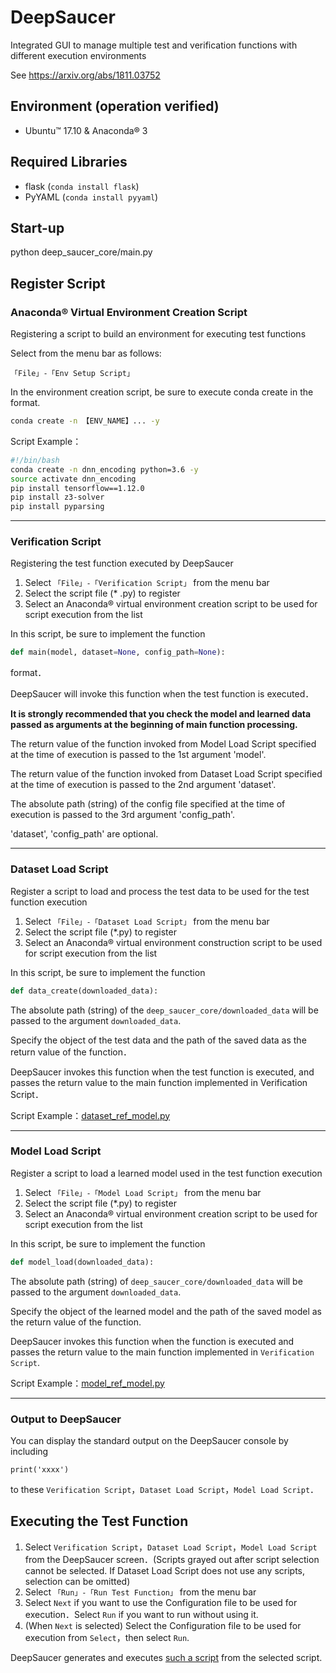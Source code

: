 # DeepSaucer

Integrated GUI to manage multiple test and verification functions with different execution environments

See https://arxiv.org/abs/1811.03752

## Environment (operation verified)
* Ubuntu&trade; 17.10 & Anaconda&reg; 3

## Required Libraries
* flask (`conda install flask`)
* PyYAML (`conda install pyyaml`)

## Start-up
python deep_saucer_core/main.py

## Register Script
### Anaconda&reg; Virtual Environment Creation Script

Registering a script to build an environment for executing test functions

Select from the menu bar as follows:

```
「File」-「Env Setup Script」
```

In the environment creation script, be sure to execute conda create in the format.

```sh
conda create -n 【ENV_NAME】... -y
```


Script Example：
```sh
#!/bin/bash
conda create -n dnn_encoding python=3.6 -y
source activate dnn_encoding
pip install tensorflow==1.12.0
pip install z3-solver
pip install pyparsing

```

---
### Verification Script
Registering the test function executed by DeepSaucer

1. Select `「File」-「Verification Script」` from the menu bar
2. Select the script file (* .py) to register
3. Select an Anaconda&reg; virtual environment creation script to be used for script execution from the list

In this script, be sure to implement the function

```python
def main(model, dataset=None, config_path=None):

```

format．

DeepSaucer will invoke this function when the test function is executed．

**It is strongly recommended that you check the model and learned data passed as arguments at the beginning of main function processing.**

The return value of the function invoked from Model Load Script specified at the time of execution is passed to the 1st argument 'model'.

The return value of the function invoked from Dataset Load Script specified at the time of execution is passed to the 2nd argument 'dataset'.

The absolute path (string) of the config file specified at the time of execution is passed to the 3rd argument 'config_path'.

'dataset', 'config_path' are optional.

---
### Dataset Load Script

Register a script to load and process the test data to be used for the test function execution

1. Select `「File」-「Dataset Load Script」` from the menu bar
2. Select the script file (*.py) to register
3. Select an Anaconda&reg; virtual environment construction script to be used for script execution from the list

In this script, be sure to implement the function

```python
def data_create(downloaded_data):
```



The absolute path (string) of the `deep_saucer_core/downloaded_data` will be passed to the argument `downloaded_data`.

Specify the object of the test data and the path of the saved data as the return value of the function．

DeepSaucer invokes this function when the test function is executed, and passes the return value to the main function implemented in Verification Script．

Script Example：[dataset_ref_model.py](deep_saucer_core/gtsrb/data/dataset_ref_model.py)

---
### Model Load Script

Register a script to load a learned model used in the test function execution

1. Select `「File」-「Model Load Script」` from the menu bar
2. Select the script file (*.py) to register
3. Select an Anaconda&reg; virtual environment creation script to be used for script execution from the list

In this script, be sure to implement the function

```python
def model_load(downloaded_data):
```



The absolute path (string) of `deep_saucer_core/downloaded_data` will be passed to the argument `downloaded_data`.

Specify the object of the learned model and the path of the saved model as the return value of the function.

DeepSaucer invokes this function when the function is executed and passes the return value to the main function implemented in `Verification Script`.

Script Example：[model_ref_model.py](deep_saucer_core/gtsrb/model/model_ref_model.py)

---
### Output to DeepSaucer

You can display the standard output on the DeepSaucer console by including

```
print('xxxx')
```

to these `Verification Script`，`Dataset Load Script`，`Model Load Script`．

## Executing the Test Function

1.  Select `Verification Script`，`Dataset Load Script`，`Model Load Script` from the DeepSaucer screen．(Scripts grayed out after script selection cannot be selected. If Dataset Load Script does not use any scripts, selection can be omitted)
2.  Select `「Run」-「Run Test Function」` from the menu bar
3.  Select `Next` if you want to use the Configuration file to be used for execution．Select `Run` if you want to run without using it.
4.  (When `Next` is selected) Select the Configuration file to be used for execution from `Select`，then select `Run`.

DeepSaucer generates and executes [such a script](deep_saucer_core/tmp/20190219141253_tmp_test_exec.py) from the selected script.
